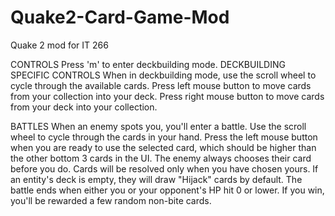 # Quake2-Card-Game-Mod
Quake 2 mod for IT 266

CONTROLS
Press 'm' to enter deckbuilding mode.
DECKBUILDING SPECIFIC CONTROLS
When in deckbuilding mode, use the scroll wheel to cycle through the available cards. 
Press left mouse button to move cards from your collection into your deck.
Press right mouse button to move cards from your deck into your collection.

BATTLES
When an enemy spots you, you'll enter a battle.
Use the scroll wheel to cycle through the cards in your hand.
Press the left mouse button when you are ready to use the selected card, which should be higher than the other bottom 3 cards in the UI.
The enemy always chooses their card before you do. Cards will be resolved only when you have chosen yours.
If an entity's deck is empty, they will draw "Hijack" cards by default.
The battle ends when either you or your opponent's HP hit 0 or lower. If you win, you'll be rewarded a few random non-bite cards.
